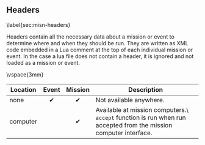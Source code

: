 ## Headers
\label{sec:misn-headers}

Headers contain all the necessary data about a mission or event to determine where and when they should be run. They are written as XML code embedded in a Lua comment at the top of each individual mission or event. In the case a lua file does not contain a header, it is ignored and not loaded as a mission or event.

\vspace{3mm}

| Location | Event | Mission | Description |
| --- |:---:|:---:| --- |
| none | ✔ | ✔ | Not available anywhere. |
| computer | | ✔ | Available at mission computers.\\ `accept` function is run when run accepted from the mission computer interface. |
